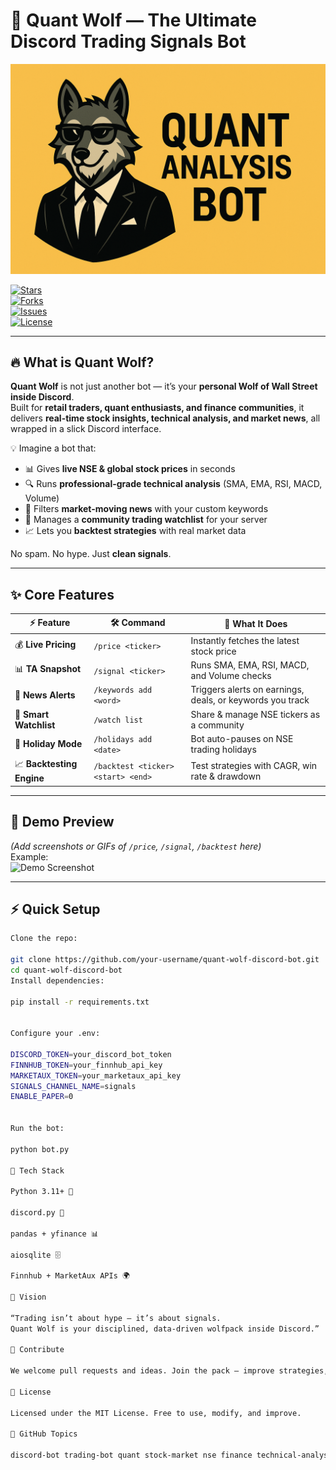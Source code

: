 # 🐺 Quant Wolf — The Ultimate Discord Trading Signals Bot  

![Quant Wolf Banner](banner.png)  

[![Stars](https://img.shields.io/github/stars/your-username/quant-wolf-discord-bot?style=for-the-badge)](https://github.com/your-username/quant-wolf-discord-bot/stargazers)  
[![Forks](https://img.shields.io/github/forks/your-username/quant-wolf-discord-bot?style=for-the-badge)](https://github.com/your-username/quant-wolf-discord-bot/network/members)  
[![Issues](https://img.shields.io/github/issues/your-username/quant-wolf-discord-bot?style=for-the-badge)](https://github.com/your-username/quant-wolf-discord-bot/issues)  
[![License](https://img.shields.io/github/license/your-username/quant-wolf-discord-bot?style=for-the-badge)](LICENSE)  

---

## 🔥 What is Quant Wolf?  

**Quant Wolf** is not just another bot — it’s your **personal Wolf of Wall Street inside Discord**.  
Built for **retail traders, quant enthusiasts, and finance communities**, it delivers **real-time stock insights, technical analysis, and market news**, all wrapped in a slick Discord interface.  

💡 Imagine a bot that:  
- 📊 Gives **live NSE & global stock prices** in seconds  
- 🔍 Runs **professional-grade technical analysis** (SMA, EMA, RSI, MACD, Volume)  
- 📰 Filters **market-moving news** with your custom keywords  
- 🐺 Manages a **community trading watchlist** for your server  
- 📈 Lets you **backtest strategies** with real market data  

No spam. No hype. Just **clean signals**.  

---

## ✨ Core Features  

| ⚡ Feature | 🛠️ Command | 📖 What It Does |
|------------|------------|-----------------|
| 💰 **Live Pricing** | `/price <ticker>` | Instantly fetches the latest stock price |
| 📊 **TA Snapshot** | `/signal <ticker>` | Runs SMA, EMA, RSI, MACD, and Volume checks |
| 📰 **News Alerts** | `/keywords add <word>` | Triggers alerts on earnings, deals, or keywords you track |
| 👀 **Smart Watchlist** | `/watch list` | Share & manage NSE tickers as a community |
| 📅 **Holiday Mode** | `/holidays add <date>` | Bot auto-pauses on NSE trading holidays |
| 📈 **Backtesting Engine** | `/backtest <ticker> <start> <end>` | Test strategies with CAGR, win rate & drawdown |

---

## 🎥 Demo Preview  

*(Add screenshots or GIFs of `/price`, `/signal`, `/backtest` here)*  
Example:  
![Demo Screenshot](demo.png)  

---

## ⚡ Quick Setup  
```bash
Clone the repo:  

git clone https://github.com/your-username/quant-wolf-discord-bot.git
cd quant-wolf-discord-bot
Install dependencies:

pip install -r requirements.txt


Configure your .env:

DISCORD_TOKEN=your_discord_bot_token
FINNHUB_TOKEN=your_finnhub_api_key
MARKETAUX_TOKEN=your_marketaux_api_key
SIGNALS_CHANNEL_NAME=signals
ENABLE_PAPER=0


Run the bot:

python bot.py

🧠 Tech Stack

Python 3.11+ 🐍

discord.py 💬

pandas + yfinance 📊

aiosqlite 🗄️

Finnhub + MarketAux APIs 🌍

🐺 Vision

“Trading isn’t about hype — it’s about signals.
Quant Wolf is your disciplined, data-driven wolfpack inside Discord.”

🤝 Contribute

We welcome pull requests and ideas. Join the pack — improve strategies, add new indicators, or extend integrations.

📜 License

Licensed under the MIT License. Free to use, modify, and improve.

🔖 GitHub Topics

discord-bot trading-bot quant stock-market nse finance technical-analysis ai-trading
